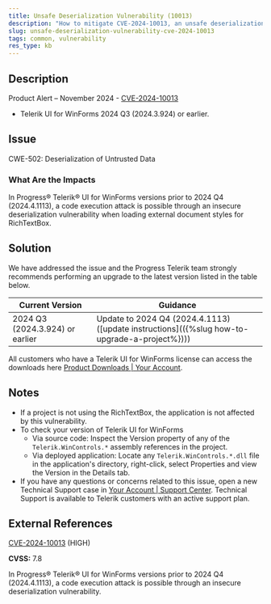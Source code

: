 ```yaml
---
title: Unsafe Deserialization Vulnerability (10013)
description: "How to mitigate CVE-2024-10013, an unsafe deserialization vulnerability."
slug: unsafe-deserialization-vulnerability-cve-2024-10013
tags: common, vulnerability
res_type: kb
---
```


## Description

Product Alert – November 2024 - [CVE-2024-10013](https://www.cve.org/CVERecord?id=CVE-2024-10013)

- Telerik UI for WinForms 2024 Q3 (2024.3.924) or earlier.

## Issue

CWE-502: Deserialization of Untrusted Data

### What Are the Impacts

In Progress® Telerik® UI for WinForms versions prior to 2024 Q4 (2024.4.1113), a code execution attack is possible through an insecure deserialization vulnerability when loading external document styles for RichTextBox.

## Solution

We have addressed the issue and the Progress Telerik team strongly recommends performing an upgrade to the latest version listed in the table below.

| Current Version | Guidance |
|-----------------|----------|
| 2024 Q3 (2024.3.924) or earlier | Update to 2024 Q4 (2024.4.1113) ([update instructions](({%slug how-to-upgrade-a-project%}))) |

All customers who have a Telerik UI for WinForms license can access the downloads here [Product Downloads | Your Account](https://www.telerik.com/account/downloads/product-download?product=RCWF).

## Notes

- If a project is not using the RichTextBox, the application is not affected by this vulnerability.
- To check your version of Telerik UI for WinForms
  - Via source code: Inspect the Version property of any of the `Telerik.WinControls.*` assembly references in the project.
  - Via deployed application: Locate any `Telerik.WinControls.*.dll` file in the application's directory, right-click, select Properties and view the Version in the Details tab.
- If you have any questions or concerns related to this issue, open a new Technical Support case in [Your Account | Support Center](https://www.telerik.com/account/support-center/contact-us/). Technical Support is available to Telerik customers with an active support plan.

## External References

[CVE-2024-10013](https://www.cve.org/CVERecord?id=CVE-2024-10013) (HIGH)

**CVSS:** 7.8

In Progress® Telerik® UI for WinForms versions prior to 2024 Q4 (2024.4.1113), a code execution attack is possible through an insecure deserialization vulnerability.
